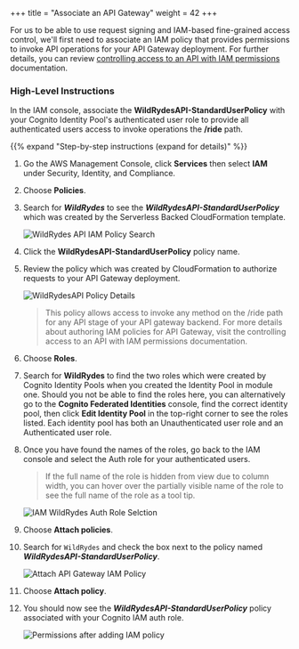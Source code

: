 +++
title = "Associate an API Gateway"
weight = 42
+++

For us to be able to use request signing and IAM-based fine-grained access control, we'll first need to associate an IAM policy that provides permissions to invoke API operations for your API Gateway deployment. For further details, you can review [controlling access to an API with IAM permissions](https://docs.aws.amazon.com/apigateway/latest/developerguide/permissions.html) documentation.

### High-Level Instructions

In the IAM console, associate the **WildRydesAPI-StandardUserPolicy** with your Cognito Identity Pool's authenticated user role to provide all authenticated users access to invoke operations the **/ride** path.

{{% expand "Step-by-step instructions (expand for details)" %}}

1. Go the AWS Management Console, click **Services** then select **IAM** under Security, Identity, and Compliance.

1. Choose **Policies**.

1. Search for ***WildRydes*** to see the ***WildRydesAPI-StandardUserPolicy*** which was created by the Serverless Backed CloudFormation template.

    ![WildRydes API IAM Policy Search](../images/iam-policies-wildrydesapi-search.png)

1. Click the **WildRydesAPI-StandardUserPolicy** policy name.

1. Review the policy which was created by CloudFormation to authorize requests to your API Gateway deployment.

    ![WildRydesAPI Policy Details](../images/iam-wildrydesapi-policy-details.png)

    > This policy allows access to invoke any method on the /ride path for any API stage of your API gateway backend. For more details about authoring IAM policies for API Gateway, visit the controlling access to an API with IAM permissions documentation.

1. Choose **Roles**.

1. Search for **WildRydes** to find the two roles which were created by Cognito Identity Pools when you created the Identity Pool in module one. Should you not be able to find the roles here, you can alternatively go to the **Cognito Federated Identities** console, find the correct identity pool, then click **Edit Identity Pool** in the top-right corner to see the roles listed. Each identity pool has both an Unauthenticated user role and an Authenticated user role.

1. Once you have found the names of the roles, go back to the IAM console and select the Auth role for your authenticated users.

    > If the full name of the role is hidden from view due to column width, you can hover over the partially visible name of the role to see the full name of the role as a tool tip.

    ![IAM WildRydes Auth Role Selction](../images/iam-wildrydes-role-selection.png)

1. Choose **Attach policies**.

1. Search for `WildRydes` and check the box next to the policy named ***WildRydesAPI-StandardUserPolicy***.

    ![Attach API Gateway IAM Policy](../images/iam-cognito-authrole-attach-apigateway-policy.png)

1. Choose **Attach policy**.

1. You should now see the ***WildRydesAPI-StandardUserPolicy*** policy associated with your Cognito IAM auth role.

    ![Permissions after adding IAM policy](../images/iam-cognito-authrole-permissions-after-policy-update.png)

